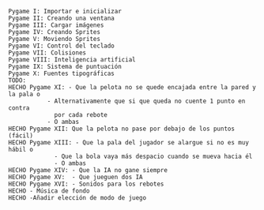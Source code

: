 
    Pygame I: Importar e inicializar
    Pygame II: Creando una ventana
    Pygame III: Cargar imágenes
    Pygame IV: Creando Sprites
    Pygame V: Moviendo Sprites
    Pygame VI: Control del teclado
    Pygame VII: Colisiones
    Pygame VIII: Inteligencia artificial
    Pygame IX: Sistema de puntuación
    Pygame X: Fuentes tipográficas
    TODO:
    HECHO Pygame XI: - Que la pelota no se quede encajada entre la pared y la pala o 
               - Alternativamente que si que queda no cuente 1 punto en contra
                 por cada rebote
               - O ambas
    HECHO Pygame XII: Que la pelota no pase por debajo de los puntos (fácil)
    HECHO Pygame XIII: - Que la pala del jugador se alargue si no es muy hábil o
                 - Que la bola vaya más despacio cuando se mueva hacia él
                 - O ambas
    HECHO Pygame XIV: - Que la IA no gane siempre
    HECHO Pygame XV:  - Que jueguen dos IA
    HECHO Pygame XVI: - Sonidos para los rebotes
    HECHO - Música de fondo
    HECHO -Añadir elección de modo de juego
